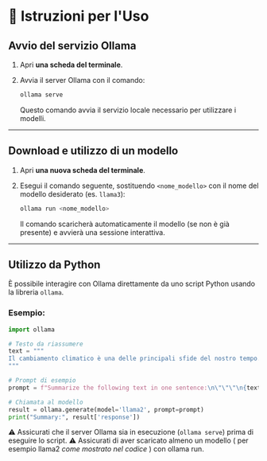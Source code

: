 # 🧪 Istruzioni per l'Uso

## Avvio del servizio Ollama

1. Apri **una scheda del terminale**.
2. Avvia il server Ollama con il comando:

   ```bash
   ollama serve
   ```

   Questo comando avvia il servizio locale necessario per utilizzare i modelli.

---

## Download e utilizzo di un modello

1. Apri **una nuova scheda del terminale**.
2. Esegui il comando seguente, sostituendo `<nome_modello>` con il nome del modello desiderato (es. `llama3`):

   ```bash
   ollama run <nome_modello>
   ```

   Il comando scaricherà automaticamente il modello (se non è già presente) e avvierà una sessione interattiva.

---

## Utilizzo da Python

È possibile interagire con Ollama direttamente da uno script Python usando la libreria `ollama`.

### Esempio:

```python
import ollama

# Testo da riassumere
text = """
Il cambiamento climatico è una delle principali sfide del nostro tempo. È causato principalmente dall'aumento dei gas serra nell'atmosfera, derivanti dalle attività umane come l'uso di combustibili fossili, la deforestazione e l'agricoltura intensiva. Le conseguenze includono l'innalzamento del livello del mare, eventi meteorologici estremi e perdita di biodiversità."
"""

# Prompt di esempio
prompt = f"Summarize the following text in one sentence:\n\"\"\"\n{text}\n\"\"\""

# Chiamata al modello
result = ollama.generate(model='llama2', prompt=prompt)
print("Summary:", result['response'])
```

⚠️ Assicurati che il server Ollama sia in esecuzione (`ollama serve`) prima di eseguire lo script.
⚠️ Assicurati di aver scaricato almeno un modello ( per esempio llama2 _come mostrato nel codice_ ) con ollama run.
